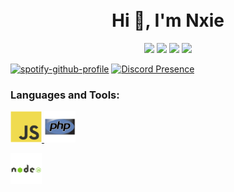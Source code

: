 
 
ㅤㅤㅤㅤㅤㅤㅤㅤㅤㅤㅤㅤ<h1 align="center">Hi 👋, I'm Nxie</h1>
<p align="center">
 <a href="https://discord.com/users/579097026424209579" target"blank_"><img src="https://img.shields.io/badge/Discord%20-7289DA.svg?&style=for-the-badge&logo=discord&logoColor=white"></a>        
 <a href="https://www.github.com/imJalix" target"blank_"><img src="https://img.shields.io/badge/GitHub%20-191717.svg?&style=for-the-badge&logo=github&logoColor=white"></a>
  <a href="https://open.spotify.com/user/kylieclayton-nz" target"blank_"><img src="https://img.shields.io/badge/Spotify%20-1ed760.svg?&style=for-the-badge&logo=spotify&logoColor=white"></a>
 <a href="https://www.instagram.com/imjalix" target"blank_"><img src="https://img.shields.io/badge/INSTAGRAM%20-DC3175.svg?&style=for-the-badge&logo=instagram&logoColor=white">
 
 </a>
 
  

  [![spotify-github-profile](https://spotify-github-profile.vercel.app/api/view?uid=kylieclayton-nz&cover_image=true&theme=default&bar_color=53b14f&bar_color_cover=false)](https://spotify-github-profile.vercel.app/api/view?uid=kylieclayton-nz&redirect=true)
[![Discord Presence](https://lanyard-profile-readme.vercel.app/api/432302163906134036)](https://discord.com/users/432302163906134036)

 
 
<h3 align="left">Languages and Tools:</h3>
<p align="left"> <a href="https://developer.mozilla.org/en-US/docs/Web/JavaScript" target="_blank"> <img src="https://raw.githubusercontent.com/devicons/devicon/master/icons/javascript/javascript-original.svg" alt="javascript" width="50" height="50"/> </a> <a href="https://www.php.net" target="_blank"> <img src="https://raw.githubusercontent.com/devicons/devicon/master/icons/php/php-original.svg" alt="php" width="50" height="50"/> </a> </p> <p align="left"> <a href="https://nodejs.org" target="_blank"> <img src="https://raw.githubusercontent.com/devicons/devicon/master/icons/nodejs/nodejs-original-wordmark.svg" alt="nodejs" width="50" height="50"/> </a> </p>



